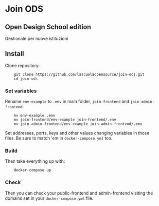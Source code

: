 # Join ODS
## Open Design School edition

Gestionale per nuove istituzioni

## Install

Clone repository:
        
        git clone https://github.com/lascuolaopensource/join-ods.git
        cd join-ods

### Set variables

Rename `env-example` to `.env` in main folder, `join-frontend` and `join-admin-frontend`:

        mv env-example .env
        mv join-frontend/env-example join-frontend/.env
        mv join-admin-frontend/env-example join-admin-frontend/.env

Set addresses, ports, keys and other values changing variables in those files. Be sure to match 'em in `docker-compose.yml` too.

### Build
        
Then take everything up with:

        docker-compose up
        
### Check
Then you can check your public-frontend and admin-frontend visiting the domains set in your `docker-compose.yml` file.
